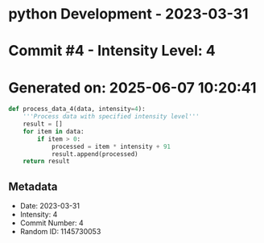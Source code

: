 ﻿# python Development - 2023-03-31
# Commit #4 - Intensity Level: 4
# Generated on: 2025-06-07 10:20:41
```python
def process_data_4(data, intensity=4):
    '''Process data with specified intensity level'''
    result = []
    for item in data:
        if item > 0:
            processed = item * intensity + 91
            result.append(processed)
    return result
```
## Metadata
- Date: 2023-03-31
- Intensity: 4
- Commit Number: 4
- Random ID: 1145730053
